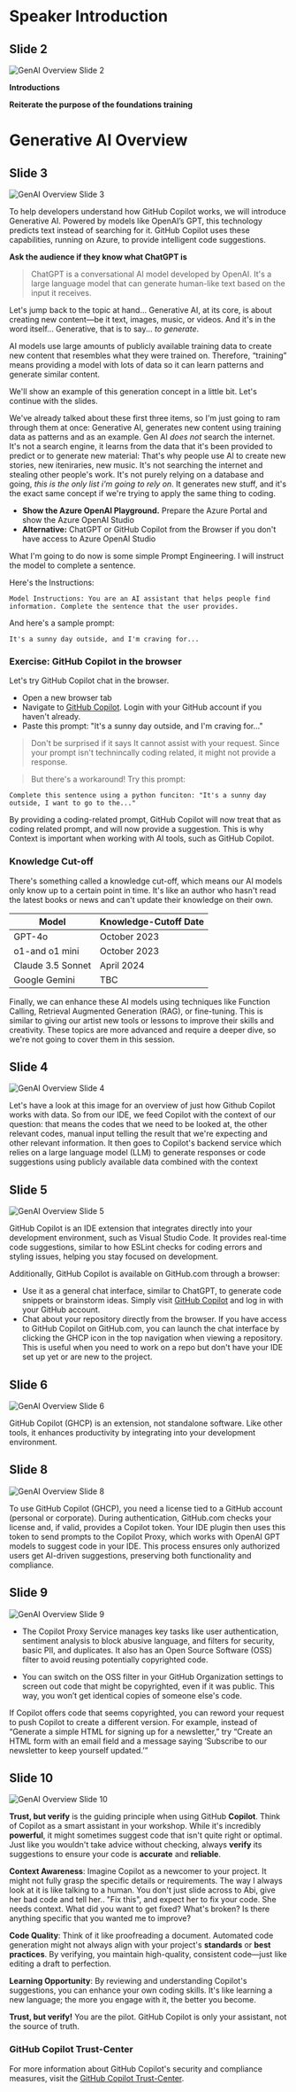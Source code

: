 # Speaker Introduction

## Slide 2

![GenAI Overview Slide 2](/images/docs-images/00-intro-genai-overview/GenAI-Overview-Slide-2.png)

**Introductions**

**Reiterate the purpose of the foundations training**

# Generative AI Overview

## Slide 3

![GenAI Overview Slide 3](/images/docs-images/00-intro-genai-overview/GenAI-Overview-Slide-3.png)

To help developers understand how GitHub Copilot works, we will introduce Generative AI. Powered by models like OpenAI’s GPT, this technology predicts text instead of searching for it. GitHub Copilot uses these capabilities, running on Azure, to provide intelligent code suggestions. 

**Ask the audience if they know what ChatGPT is**
  
> ChatGPT is a conversational AI model developed by OpenAI. It's a large language model that can generate human-like text based on the input it receives.
  
Let's jump back to the topic at hand... Generative AI, at its core, is about creating new content—be it text, images, music, or videos. And it's in the word itself... Generative, that is to say... *to generate*.

AI models use large amounts of publicly available training data to create new content that resembles what they were trained on. Therefore, “training” means providing a model with lots of data so it can learn patterns and generate similar content.

We'll show an example of this generation concept in a little bit. Let's continue with the slides.

We've already talked about these first three items, so I'm just going to ram through them at once: Generative AI, generates new content using training data as patterns and as an example. Gen AI *does not* search the internet. It's not a search engine, it learns from the data that it's been provided to predict or to generate new material: That's why people use AI to create new stories, new iteniraries, new music. It's not searching the internet and stealing other people's work. It's not purely relying on a database and going, *this is the only list i'm going to rely on*. It generates new stuff, and it's the exact same concept if we're trying to apply the same thing to coding. 

- **Show the Azure OpenAI Playground.** Prepare the Azure Portal and show the Azure OpenAI Studio
- **Alternative:** ChatGPT or GitHub Copilot from the Browser if you don't have access to Azure OpenAI Studio
 
What I'm going to do now is some simple Prompt Engineering. I will instruct the model to complete a sentence.

Here's the Instructions:

```
Model Instructions: You are an AI assistant that helps people find information. Complete the sentence that the user provides.
```

And here's a sample prompt:

```
It's a sunny day outside, and I'm craving for...
```

### Exercise: GitHub Copilot in the browser

Let's try GitHub Copilot chat in the browser.

- Open a new browser tab
- Navigate to [GitHub Copilot](https://github.com/copilot). Login with your GitHub account if you haven't already.
- Paste this prompt: "It's a sunny day outside, and I'm craving for..."

> Don't be surprised if it says It cannot assist with your request. Since your prompt isn't technincally coding related, it might not provide a response.

> But there's a workaround! Try this prompt:

```
Complete this sentence using a python funciton: "It's a sunny day outside, I want to go to the..."
```

By providing a coding-related prompt, GitHub Copilot will now treat that as coding related prompt, and will now provide a suggestion. This is why Context is important when working with AI tools, such as GitHub Copilot.
 
### Knowledge Cut-off

There's something called a knowledge cut-off, which means our AI models only know up to a certain point in time. It's like an author who hasn't read the latest books or news and can't update their knowledge on their own.

| Model             | Knowledge-Cutoff Date |
| ----------------- | --------------------- |
| GPT-4o            | October 2023          |
| o1-and o1 mini    | October 2023          |
| Claude 3.5 Sonnet | April 2024            |
| Google Gemini     | TBC                   |

Finally, we can enhance these AI models using techniques like Function Calling, Retrieval Augmented Generation (RAG), or fine-tuning. This is similar to giving our artist new tools or lessons to improve their skills and creativity. These topics are more advanced and require a deeper dive, so we're not going to cover them in this session.

## Slide 4

![GenAI Overview Slide 4](/images/docs-images/00-intro-genai-overview/GenAI-Overview-Slide-4.png)

Let's have a look at this image for an overview of just how Github Copilot works with data. 
So from our IDE, we feed Copilot with the context of our question: that means the codes that we need to be looked at, the other relevant codes, manual input telling the result that we're expecting and other relevant information. It then goes to Copilot's backend service which relies on a large language model (LLM) to generate responses or code suggestions using publicly available data combined with the context

## Slide 5

![GenAI Overview Slide 5](/images/docs-images/00-intro-genai-overview/GenAI-Overview-Slide-5.png)

GitHub Copilot is an IDE extension that integrates directly into your development environment, such as Visual Studio Code. It provides real-time code suggestions, similar to how ESLint checks for coding errors and styling issues, helping you stay focused on development.
 
Additionally, GitHub Copilot is available on GitHub.com through a browser:

- Use it as a general chat interface, similar to ChatGPT, to generate code snippets or brainstorm ideas. Simply visit [GitHub Copilot](https://github.com/copilot) and log in with your GitHub account.
- Chat about your repository directly from the browser. If you have access to GitHub Copilot on GitHub.com, you can launch the chat interface by clicking the GHCP icon in the top navigation when viewing a repository. This is useful when you need to work on a repo but don't have your IDE set up yet or are new to the project.

## Slide 6

![GenAI Overview Slide 6](/images/docs-images/00-intro-genai-overview/GenAI-Overview-Slide-6.png)

GitHub Copilot (GHCP) is an extension, not standalone software. Like other tools, it enhances productivity by integrating into your development environment.

## Slide 8

![GenAI Overview Slide 8](/images/docs-images/00-intro-genai-overview/GenAI-Overview-Slide-8.png)

To use GitHub Copilot (GHCP), you need a license tied to a GitHub account (personal or corporate). During authentication, GitHub.com checks your license and, if valid, provides a Copilot token. Your IDE plugin then uses this token to send prompts to the Copilot Proxy, which works with OpenAI GPT models to suggest code in your IDE. This process ensures only authorized users get AI-driven suggestions, preserving both functionality and compliance.
 
## Slide 9

![GenAI Overview Slide 9](/images/docs-images/00-intro-genai-overview/GenAI-Overview-Slide-9.png)

* The Copilot Proxy Service manages key tasks like user authentication, sentiment analysis to block abusive language, and filters for security, basic PII, and duplicates. It also has an Open Source Software (OSS) filter to avoid reusing potentially copyrighted code.

* You can switch on the OSS filter in your GitHub Organization settings to screen out code that might be copyrighted, even if it was public. This way, you won’t get identical copies of someone else's code.

If Copilot offers code that seems copyrighted, you can reword your request to push Copilot to create a different version. For example, instead of “Generate a simple HTML for signing up for a newsletter,” try “Create an HTML form with an email field and a message saying ‘Subscribe to our newsletter to keep yourself updated.’” 

## Slide 10

![GenAI Overview Slide 10](/images/docs-images/00-intro-genai-overview/GenAI-Overview-Slide-10.png)

**Trust, but verify** is the guiding principle when using GitHub **Copilot**. Think of Copilot as a smart assistant in your workshop. While it's incredibly **powerful**, it might sometimes suggest code that isn't quite right or optimal. Just like you wouldn't take advice without checking, always **verify** its suggestions to ensure your code is **accurate** and **reliable**.

**Context Awareness**: Imagine Copilot as a newcomer to your project. It might not fully grasp the specific details or requirements. The way I always look at it is like talking to a human. You don't just slide across to Abi, give her bad code and tell her.. "Fix this", and expect her to fix your code. She needs context. What did you want to get fixed? What's broken? Is there anything specific that you wanted me to improve?

**Code Quality**: Think of it like proofreading a document. Automated code generation might not always align with your project's **standards** or **best practices**. By verifying, you maintain high-quality, consistent code—just like editing a draft to perfection.

**Learning Opportunity**: By reviewing and understanding Copilot's suggestions, you can enhance your own coding skills. It's like learning a new language; the more you engage with it, the better you become.

**Trust, but verify!**
You are the pilot. GitHub Copilot is only your assistant, not the source of truth. 

### GitHub Copilot Trust-Center

For more information about GitHub Copilot's security and compliance measures, visit the [GitHub Copilot Trust-Center](https://copilot.github.trust.page/faq#ip-and-open-source).
 